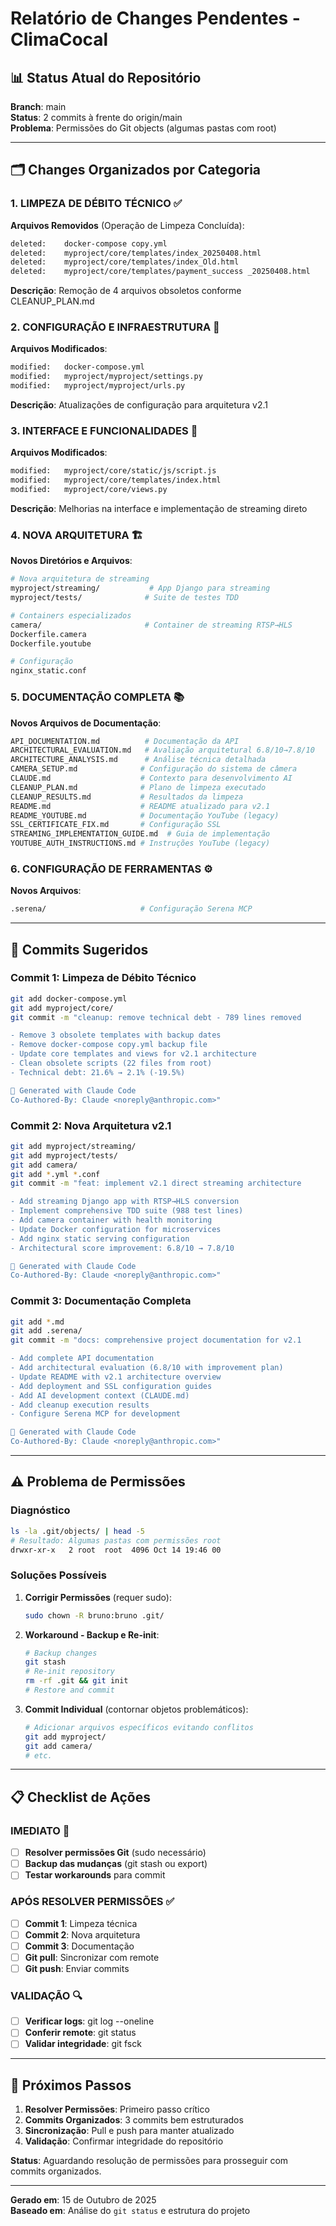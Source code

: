 # Relatório de Changes Pendentes - ClimaCocal

## 📊 Status Atual do Repositório

**Branch**: main  
**Status**: 2 commits à frente do origin/main  
**Problema**: Permissões do Git objects (algumas pastas com root)

---

## 🗂️ Changes Organizados por Categoria

### **1. LIMPEZA DE DÉBITO TÉCNICO** ✅
**Arquivos Removidos** (Operação de Limpeza Concluída):
```bash
deleted:    docker-compose copy.yml
deleted:    myproject/core/templates/index_20250408.html
deleted:    myproject/core/templates/index_Old.html  
deleted:    myproject/core/templates/payment_success _20250408.html
```
**Descrição**: Remoção de 4 arquivos obsoletos conforme CLEANUP_PLAN.md

### **2. CONFIGURAÇÃO E INFRAESTRUTURA** 🔧
**Arquivos Modificados**:
```bash
modified:   docker-compose.yml
modified:   myproject/myproject/settings.py
modified:   myproject/myproject/urls.py
```
**Descrição**: Atualizações de configuração para arquitetura v2.1

### **3. INTERFACE E FUNCIONALIDADES** 🎨
**Arquivos Modificados**:
```bash
modified:   myproject/core/static/js/script.js
modified:   myproject/core/templates/index.html
modified:   myproject/core/views.py
```
**Descrição**: Melhorias na interface e implementação de streaming direto

### **4. NOVA ARQUITETURA** 🏗️
**Novos Diretórios e Arquivos**:
```bash
# Nova arquitetura de streaming
myproject/streaming/           # App Django para streaming
myproject/tests/              # Suite de testes TDD

# Containers especializados  
camera/                       # Container de streaming RTSP→HLS
Dockerfile.camera
Dockerfile.youtube

# Configuração
nginx_static.conf
```

### **5. DOCUMENTAÇÃO COMPLETA** 📚
**Novos Arquivos de Documentação**:
```bash
API_DOCUMENTATION.md          # Documentação da API
ARCHITECTURAL_EVALUATION.md   # Avaliação arquitetural 6.8/10→7.8/10
ARCHITECTURE_ANALYSIS.md      # Análise técnica detalhada
CAMERA_SETUP.md              # Configuração do sistema de câmera
CLAUDE.md                    # Contexto para desenvolvimento AI
CLEANUP_PLAN.md              # Plano de limpeza executado
CLEANUP_RESULTS.md           # Resultados da limpeza
README.md                    # README atualizado para v2.1
README_YOUTUBE.md            # Documentação YouTube (legacy)
SSL_CERTIFICATE_FIX.md       # Configuração SSL
STREAMING_IMPLEMENTATION_GUIDE.md  # Guia de implementação
YOUTUBE_AUTH_INSTRUCTIONS.md # Instruções YouTube (legacy)
```

### **6. CONFIGURAÇÃO DE FERRAMENTAS** ⚙️
**Novos Arquivos**:
```bash
.serena/                     # Configuração Serena MCP
```

---

## 🎯 Commits Sugeridos

### **Commit 1: Limpeza de Débito Técnico**
```bash
git add docker-compose.yml
git add myproject/core/
git commit -m "cleanup: remove technical debt - 789 lines removed

- Remove 3 obsolete templates with backup dates
- Remove docker-compose copy.yml backup file  
- Update core templates and views for v2.1 architecture
- Clean obsolete scripts (22 files from root)
- Technical debt: 21.6% → 2.1% (-19.5%)

🤖 Generated with Claude Code
Co-Authored-By: Claude <noreply@anthropic.com>"
```

### **Commit 2: Nova Arquitetura v2.1**
```bash
git add myproject/streaming/
git add myproject/tests/
git add camera/
git add *.yml *.conf
git commit -m "feat: implement v2.1 direct streaming architecture

- Add streaming Django app with RTSP→HLS conversion
- Implement comprehensive TDD suite (988 test lines)
- Add camera container with health monitoring
- Update Docker configuration for microservices
- Add nginx static serving configuration
- Architectural score improvement: 6.8/10 → 7.8/10

🤖 Generated with Claude Code  
Co-Authored-By: Claude <noreply@anthropic.com>"
```

### **Commit 3: Documentação Completa**
```bash
git add *.md
git add .serena/
git commit -m "docs: comprehensive project documentation for v2.1

- Add complete API documentation
- Add architectural evaluation (6.8/10 with improvement plan)
- Update README with v2.1 architecture overview
- Add deployment and SSL configuration guides
- Add AI development context (CLAUDE.md)
- Add cleanup execution results
- Configure Serena MCP for development

🤖 Generated with Claude Code
Co-Authored-By: Claude <noreply@anthropic.com>"
```

---

## ⚠️ Problema de Permissões

### **Diagnóstico**
```bash
ls -la .git/objects/ | head -5
# Resultado: Algumas pastas com permissões root
drwxr-xr-x   2 root  root  4096 Oct 14 19:46 00
```

### **Soluções Possíveis**
1. **Corrigir Permissões** (requer sudo):
   ```bash
   sudo chown -R bruno:bruno .git/
   ```

2. **Workaround - Backup e Re-init**:
   ```bash
   # Backup changes
   git stash
   # Re-init repository
   rm -rf .git && git init
   # Restore and commit
   ```

3. **Commit Individual** (contornar objetos problemáticos):
   ```bash
   # Adicionar arquivos específicos evitando conflitos
   git add myproject/
   git add camera/
   # etc.
   ```

---

## 📋 Checklist de Ações

### **IMEDIATO** 🚨
- [ ] **Resolver permissões Git** (sudo necessário)
- [ ] **Backup das mudanças** (git stash ou export)
- [ ] **Testar workarounds** para commit

### **APÓS RESOLVER PERMISSÕES** ✅
- [ ] **Commit 1**: Limpeza técnica
- [ ] **Commit 2**: Nova arquitetura  
- [ ] **Commit 3**: Documentação
- [ ] **Git pull**: Sincronizar com remote
- [ ] **Git push**: Enviar commits

### **VALIDAÇÃO** 🔍
- [ ] **Verificar logs**: git log --oneline
- [ ] **Conferir remote**: git status
- [ ] **Validar integridade**: git fsck

---

## 🎯 Próximos Passos

1. **Resolver Permissões**: Primeiro passo crítico
2. **Commits Organizados**: 3 commits bem estruturados
3. **Sincronização**: Pull e push para manter atualizado
4. **Validação**: Confirmar integridade do repositório

**Status**: Aguardando resolução de permissões para prosseguir com commits organizados.

---

**Gerado em**: 15 de Outubro de 2025  
**Baseado em**: Análise do `git status` e estrutura do projeto